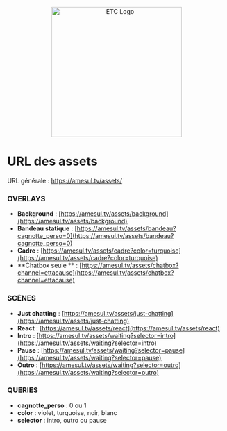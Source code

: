 <p align="center"><a href="https://amesul.tv" target="_blank"><img src="https://amesul.tv/storage/images/logo_ETC-flat.png" width="300" alt="ETC Logo"></a></p>

# URL des assets

URL générale : https://amesul.tv/assets/

### OVERLAYS

- **Background** : [https://amesul.tv/assets/background](https://amesul.tv/assets/background)
- **Bandeau statique** : [https://amesul.tv/assets/bandeau?cagnotte_perso=0](https://amesul.tv/assets/bandeau?cagnotte_perso=0)
- **Cadre** : [https://amesul.tv/assets/cadre?color=turquoise](https://amesul.tv/assets/cadre?color=turquoise)
- **Chatbox seule
  ** : [https://amesul.tv/assets/chatbox?channel=ettacause](https://amesul.tv/assets/chatbox?channel=ettacause)

### SCÈNES

- **Just chatting** : [https://amesul.tv/assets/just-chatting](https://amesul.tv/assets/just-chatting)
- **React** : [https://amesul.tv/assets/react](https://amesul.tv/assets/react)
- **Intro** : [https://amesul.tv/assets/waiting?selector=intro](https://amesul.tv/assets/waiting?selector=intro)
- **Pause** : [https://amesul.tv/assets/waiting?selector=pause](https://amesul.tv/assets/waiting?selector=pause)
- **Outro** : [https://amesul.tv/assets/waiting?selector=outro](https://amesul.tv/assets/waiting?selector=outro)

### QUERIES

- **cagnotte_perso** : 0 ou 1
- **color** : violet, turquoise, noir, blanc
- **selector** : intro, outro ou pause
